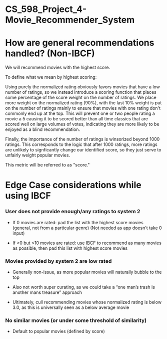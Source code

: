 # CS_598_Project_4-Movie_Recommender_System

# How are general recommendations handled? (Non-IBCF)

We will recommend movies with the highest score.

To define what we mean by highest scoring:

Using purely the normalized rating obviously favors movies that have a low number of ratings, so we instead introduce a scoring function that places some percentage of the score weight on the number of ratings. We place more weight on the normalized rating (90%), with the last 10% weight is put on the number of ratings mainly to ensure that movies with one rating don't commonly end up at the top. This will prevent one or two people rating a movie a 5 causing it to be scored better than all time classics that are scored well on large volumes of votes, indicating they are more likely to be enjoyed as a blind recommendation. 

Finally, the importance of the number of ratings is winsorized beyond 1000 ratings. This corresponds to the logic that after 1000 ratings, more ratings are unlikely to signficantly change our identified score, so they just serve to unfairly weight popular movies.

This metric will be referred to as "score."

# Edge Case considerations while using IBCF

### User does not provide enough/any ratings to system 2 

- If 0 movies are rated: pad the list with the highest score movies (general, not from a particular genre) (Not needed as app doesn't take 0 input)

- If >0 but <10 movies are rated: use IBCF to recommend as many movies as possible, then pad this list with highest score movies 

### Movies provided by system 2 are low rated 

- Generally non-issue, as more popular movies will naturally bubble to the top

- Also not worth super curating, as we could take a “one man’s trash is another mans treasure” approach 

- Ultimately, cull recommending movies whose normalized rating is below 3.0, as this is universally seen as a below average movie

### No similar movies (or under some threshold of similarity) 

- Default to popular movies (defined by score) 
